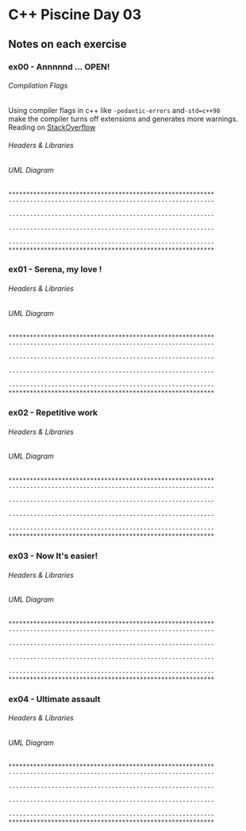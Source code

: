 # C++ Piscine Day 03  

## Notes on each exercise  

### ex00 - Annnnnd ... OPEN!  

###### Compilation Flags  

Using compiler flags in c++ like ```-pedantic-errors``` and```-std=c++98```  
make the compiler turns off extensions and generates more warnings.  
Reading on [StackOverflow](https://tinyurl.com/ybjy25j8)  

###### Headers & Libraries  

###### UML Diagram  
```
**********************************************************   
----------------------------------------------------------  

----------------------------------------------------------  

----------------------------------------------------------  

----------------------------------------------------------  
**********************************************************  
```

### ex01 - Serena, my love !  

###### Headers & Libraries  

###### UML Diagram  

```
**********************************************************   
----------------------------------------------------------  

----------------------------------------------------------  

----------------------------------------------------------  

----------------------------------------------------------  
**********************************************************

```
### ex02 - Repetitive work  

###### Headers & Libraries  

###### UML Diagram  

```
**********************************************************   
----------------------------------------------------------  

----------------------------------------------------------  

----------------------------------------------------------  

----------------------------------------------------------  
**********************************************************
```
### ex03 - Now It's easier!  

###### Headers & Libraries  

###### UML Diagram  

```
**********************************************************   
----------------------------------------------------------  

----------------------------------------------------------  

----------------------------------------------------------  

----------------------------------------------------------  
**********************************************************
```
### ex04 - Ultimate assault  

###### Headers & Libraries  

###### UML Diagram  

```
**********************************************************   
----------------------------------------------------------  

----------------------------------------------------------  

----------------------------------------------------------  

----------------------------------------------------------  
**********************************************************
